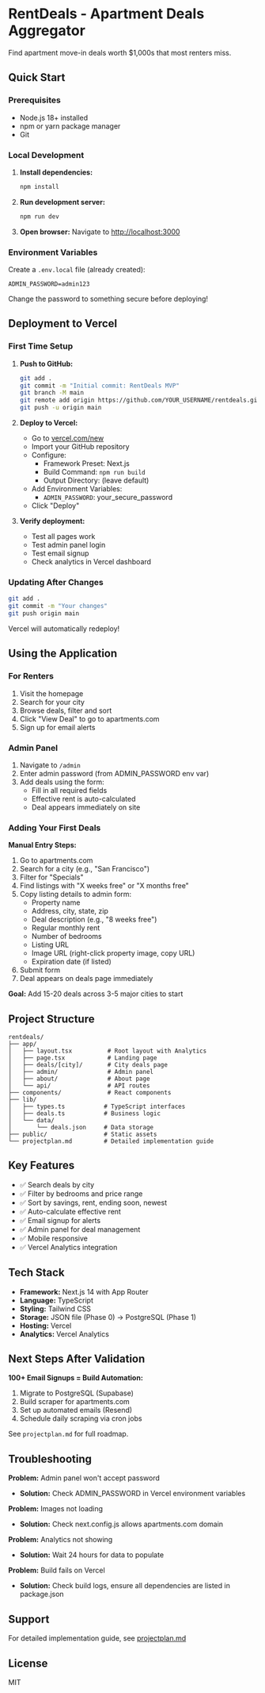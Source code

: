 # RentDeals - Apartment Deals Aggregator

Find apartment move-in deals worth $1,000s that most renters miss.

## Quick Start

### Prerequisites
- Node.js 18+ installed
- npm or yarn package manager
- Git

### Local Development

1. **Install dependencies:**
   ```bash
   npm install
   ```

2. **Run development server:**
   ```bash
   npm run dev
   ```

3. **Open browser:**
   Navigate to [http://localhost:3000](http://localhost:3000)

### Environment Variables

Create a `.env.local` file (already created):
```
ADMIN_PASSWORD=admin123
```

Change the password to something secure before deploying!

## Deployment to Vercel

### First Time Setup

1. **Push to GitHub:**
   ```bash
   git add .
   git commit -m "Initial commit: RentDeals MVP"
   git branch -M main
   git remote add origin https://github.com/YOUR_USERNAME/rentdeals.git
   git push -u origin main
   ```

2. **Deploy to Vercel:**
   - Go to [vercel.com/new](https://vercel.com/new)
   - Import your GitHub repository
   - Configure:
     - Framework Preset: Next.js
     - Build Command: `npm run build`
     - Output Directory: (leave default)
   - Add Environment Variables:
     - `ADMIN_PASSWORD`: your_secure_password
   - Click "Deploy"

3. **Verify deployment:**
   - Test all pages work
   - Test admin panel login
   - Test email signup
   - Check analytics in Vercel dashboard

### Updating After Changes

```bash
git add .
git commit -m "Your changes"
git push origin main
```

Vercel will automatically redeploy!

## Using the Application

### For Renters

1. Visit the homepage
2. Search for your city
3. Browse deals, filter and sort
4. Click "View Deal" to go to apartments.com
5. Sign up for email alerts

### Admin Panel

1. Navigate to `/admin`
2. Enter admin password (from ADMIN_PASSWORD env var)
3. Add deals using the form:
   - Fill in all required fields
   - Effective rent is auto-calculated
   - Deal appears immediately on site

### Adding Your First Deals

**Manual Entry Steps:**
1. Go to apartments.com
2. Search for a city (e.g., "San Francisco")
3. Filter for "Specials"
4. Find listings with "X weeks free" or "X months free"
5. Copy listing details to admin form:
   - Property name
   - Address, city, state, zip
   - Deal description (e.g., "8 weeks free")
   - Regular monthly rent
   - Number of bedrooms
   - Listing URL
   - Image URL (right-click property image, copy URL)
   - Expiration date (if listed)
6. Submit form
7. Deal appears on deals page immediately

**Goal:** Add 15-20 deals across 3-5 major cities to start

## Project Structure

```
rentdeals/
├── app/
│   ├── layout.tsx          # Root layout with Analytics
│   ├── page.tsx            # Landing page
│   ├── deals/[city]/       # City deals page
│   ├── admin/              # Admin panel
│   ├── about/              # About page
│   └── api/                # API routes
├── components/             # React components
├── lib/
│   ├── types.ts           # TypeScript interfaces
│   ├── deals.ts           # Business logic
│   └── data/
│       └── deals.json     # Data storage
├── public/                # Static assets
└── projectplan.md         # Detailed implementation guide
```

## Key Features

- ✅ Search deals by city
- ✅ Filter by bedrooms and price range
- ✅ Sort by savings, rent, ending soon, newest
- ✅ Auto-calculate effective rent
- ✅ Email signup for alerts
- ✅ Admin panel for deal management
- ✅ Mobile responsive
- ✅ Vercel Analytics integration

## Tech Stack

- **Framework:** Next.js 14 with App Router
- **Language:** TypeScript
- **Styling:** Tailwind CSS
- **Storage:** JSON file (Phase 0) → PostgreSQL (Phase 1)
- **Hosting:** Vercel
- **Analytics:** Vercel Analytics

## Next Steps After Validation

**100+ Email Signups = Build Automation:**
1. Migrate to PostgreSQL (Supabase)
2. Build scraper for apartments.com
3. Set up automated emails (Resend)
4. Schedule daily scraping via cron jobs

See `projectplan.md` for full roadmap.

## Troubleshooting

**Problem:** Admin panel won't accept password
- **Solution:** Check ADMIN_PASSWORD in Vercel environment variables

**Problem:** Images not loading
- **Solution:** Check next.config.js allows apartments.com domain

**Problem:** Analytics not showing
- **Solution:** Wait 24 hours for data to populate

**Problem:** Build fails on Vercel
- **Solution:** Check build logs, ensure all dependencies are listed in package.json

## Support

For detailed implementation guide, see [projectplan.md](./projectplan.md)

## License

MIT
